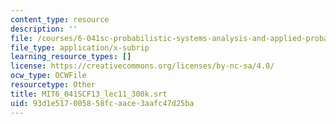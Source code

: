 ```yaml
---
content_type: resource
description: ''
file: /courses/6-041sc-probabilistic-systems-analysis-and-applied-probability-fall-2013/93d1e517005858fcaace3aafc47d25ba_MIT6_041SCF13_lec11_300k.vtt
file_type: application/x-subrip
learning_resource_types: []
license: https://creativecommons.org/licenses/by-nc-sa/4.0/
ocw_type: OCWFile
resourcetype: Other
title: MIT6_041SCF13_lec11_300k.srt
uid: 93d1e517-0058-58fc-aace-3aafc47d25ba
---
```

